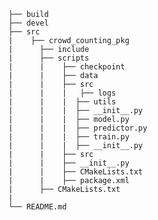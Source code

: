     ├── build                   
    ├── devel                    
    ├── src 
    |    ├── crowd_counting_pkg
    |      ├── include
    |      ├── scripts
    |      |    ├── checkpoint
    |      |    ├── data
    |      |    ├── src
    |      |    |   ├── logs
    |      |    |  ├── utils
    |      |    |  ├── __init__.py
    |      |    |  ├── model.py
    |      |    |  ├── predictor.py
    |      |    |  ├── train.py 
    |      |    |  ├── __init__.py
    |      |    ├── src
    |      |    ├── __init__.py
    |      |    ├── CMakeLists.txt 
    |      |    ├── package.xml 
    |      ├── CMakeLists.txt
    |       
    └── README.md